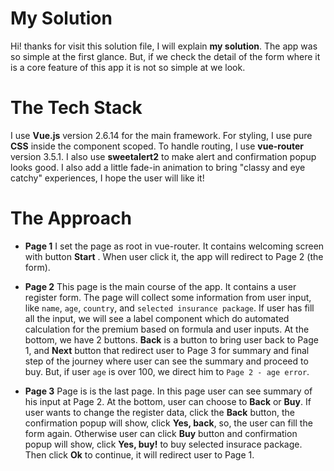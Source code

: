 # My Solution

Hi! thanks for visit this solution file, I will explain **my solution**. The app was so simple at the first glance. But, if we check the detail of the form where it is a core feature of this app it is not so simple at we look.


# The Tech Stack

I use **Vue.js** version 2.6.14 for the main framework. For styling, I use pure **CSS** inside the component scoped. To handle routing, I use **vue-router** version 3.5.1. I also use **sweetalert2** to make alert and confirmation popup looks good. I also add a little fade-in animation to bring "classy and eye catchy" experiences, I hope the user will like it!

# The Approach

- **Page 1**
I set the page as root in vue-router. It contains welcoming screen with button **Start** . When user click it, the app will redirect to Page 2 (the form).

- **Page 2**
This page is the main course of the app. It contains a user register form. The page will collect some information from user input, like `name`, `age`, `country`, and `selected insurance package`. If user has fill all the input, we will see a label component which do automated calculation for the premium based on formula and user inputs. 
At the bottom, we have 2 buttons. **Back** is a button to bring user back to Page 1, and **Next** button that redirect user to Page 3 for summary and final step of the journey where user can see the summary and proceed to buy. But, if user `age` is over 100, we direct him to `Page 2 - age error`.

- **Page 3**
Page is is the last page. In this page user can see summary of his input at Page 2. At the bottom, user can choose to **Back** or  **Buy**. If user wants to change the register data, click the  **Back** button, the confirmation popup will show, click **Yes, back**, so, the user can fill the form again. Otherwise user can click **Buy** button and confirmation popup will show, click **Yes, buy!** to buy selected insurace package. Then click **Ok** to continue, it will redirect user to Page 1.